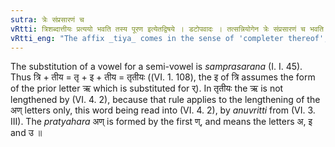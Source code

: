 ```yaml
---
sutra: त्रेः संप्रसारणं च
vRtti: त्रिशब्दात्तीयः प्रत्ययो भवति तस्य पूरण इत्येतद्विषये । डटोपवादः । तत्सन्नियोगेन त्रेः संप्रसारणं च भवति ॥
vRtti_eng: "The affix _tiya_ comes in the sense of 'completer thereof', after the word _tri_; and there is _samprasarana_ (vocalisation ) of the stem."
---
```

The substitution of a vowel for a semi-vowel is _samprasarana_ (I. I. 45). Thus त्रि + तीय = तृ + इ + तीय = तृतीयः ((VI. 1. 108), the इ of त्रि assumes the form of the prior letter ऋ which is substituted for र्). In तृतीयः the ऋ is not lengthened by (VI. 4. 2), because that rule applies to the lengthening of the अण् letters only, this word being read into (VI. 4. 2), by _anuvritti_ from (VI. 3. III). The _pratyahara_ अण् is formed by the first ण्, and means the letters अ, इ and उ ॥
